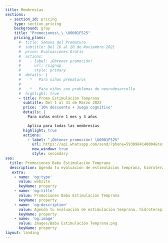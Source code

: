 ```yaml
---
title: Membresías
sections:
  - section_id: pricing
    type: section_pricing
    background: gray
    title: "Promociones\_\_\U0001F525"
    pricing_plans:
      #- title: Semana del Prematuro
      #  subtitle: Del 16 al 20 de Noviembre 2021
      #  price: Evaluaciones Gratis
      #  actions:
      #    - label: ¡Obtener promoción!
      #      url: /signup
      #      style: primary
      #  details: |
      #    *   Para niños prematuros
      #
      #    *   Para niños con problemas de neurodesarrollo
      #  highlight: true
      - title: Promo Estimulación Temprana
        subtitle: Del 1 al 31 de Marzo 2022
        price: '10% descuento + Juego cognitivo'
        details: |
          Para niñas entre 1 mes y 3 años

          Aplica para todas las membresías
        highlight: true
        actions:
          - label: "¡Obtener promoción! \U0001F525"
            url: https://api.whatsapp.com/send/?phone=5930984140004&text=%C2%A1Hola+Babu!,+%20deseo+obtener+la+promoción+vigente&app_absent=0
            new_window: true
            style: secondary
seo:
  title: Promociones Babu Estimulación Temprana
  description: Agenda tu evaluación de estimulación temprana, hidroterapia, baby gym, terapia del lenguaje, terapia asistida con mascotas y terapia intantil integral a domicilio.
   extra:
    - name: 'og:type'
      value: website
      keyName: property
    - name: 'og:title'
      value: Promociones Babu Estimulación Temprana
      keyName: property
    - name: 'og:description'
      value: Agenda tu evaluación de estimulación temprana, hidroterapia, baby gym, terapia del lenguaje, terapia asistida con mascotas y terapia intantil integral a domicilio.
      keyName: property
    - name: 'og:image'
      value: images/Babu Estimulación Temprana.png
      keyName: property
layout: landing
---
```

